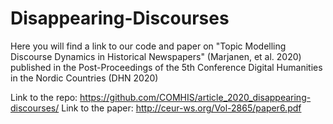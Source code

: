 # Disappearing-Discourses
Here you will find a link to our code and paper on "Topic Modelling Discourse Dynamics in Historical Newspapers" (Marjanen, et al. 2020) published in the Post-Proceedings of the 5th Conference Digital Humanities in the Nordic Countries (DHN 2020)

Link to the repo: https://github.com/COMHIS/article_2020_disappearing-discourses/
Link to the paper: http://ceur-ws.org/Vol-2865/paper6.pdf

